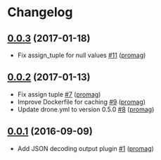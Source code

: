 # Changelog

## [0.0.3](https://github.com/uphold/json-output/releases/tag/0.0.3) (2017-01-18)
- Fix assign_tuple for null values [\#11](https://github.com/uphold/json-output/pull/11) ([promag](https://github.com/promag))

## [0.0.2](https://github.com/uphold/json-output/releases/tag/0.0.2) (2017-01-13)
- Fix assign tuple [\#7](https://github.com/uphold/json-output/pull/7) ([promag](https://github.com/promag))
- Improve Dockerfile for caching [\#9](https://github.com/uphold/json-output/pull/9) ([promag](https://github.com/promag))
- Update drone.yml to version 0.5.0 [\#8](https://github.com/uphold/json-output/pull/8) ([promag](https://github.com/promag))

## [0.0.1](https://github.com/uphold/json-output/releases/tag/0.0.1) (2016-09-09)
- Add JSON decoding output plugin [\#1](https://github.com/uphold/json-output/pull/1) ([promag](https://github.com/promag))
